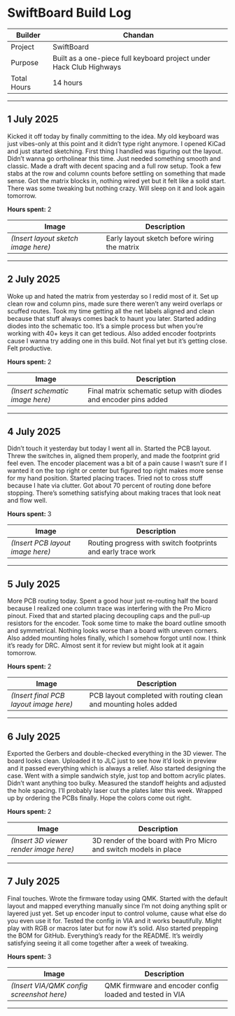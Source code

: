 # SwiftBoard Build Log

| Builder   | Chandan |
|-----------|---------|
| Project   | SwiftBoard |
| Purpose   | Built as a one-piece full keyboard project under Hack Club Highways |
| Total Hours | 14 hours |

---

## 1 July 2025

Kicked it off today by finally committing to the idea. My old keyboard was just vibes-only at this point and it didn’t type right anymore. I opened KiCad and just started sketching. First thing I handled was figuring out the layout. Didn’t wanna go ortholinear this time. Just needed something smooth and classic. Made a draft with decent spacing and a full row setup. Took a few stabs at the row and column counts before settling on something that made sense. Got the matrix blocks in, nothing wired yet but it felt like a solid start. There was some tweaking but nothing crazy. Will sleep on it and look again tomorrow.

**Hours spent:** 2

| Image | Description |
|-------|-------------|
| *(Insert layout sketch image here)* | Early layout sketch before wiring the matrix |

---

## 2 July 2025

Woke up and hated the matrix from yesterday so I redid most of it. Set up clean row and column pins, made sure there weren’t any weird overlaps or scuffed routes. Took my time getting all the net labels aligned and clean because that stuff always comes back to haunt you later. Started adding diodes into the schematic too. It’s a simple process but when you’re working with 40+ keys it can get tedious. Also added encoder footprints cause I wanna try adding one in this build. Not final yet but it’s getting close. Felt productive.

**Hours spent:** 2

| Image | Description |
|-------|-------------|
| *(Insert schematic image here)* | Final matrix schematic setup with diodes and encoder pins added |

---

## 4 July 2025

Didn’t touch it yesterday but today I went all in. Started the PCB layout. Threw the switches in, aligned them properly, and made the footprint grid feel even. The encoder placement was a bit of a pain cause I wasn’t sure if I wanted it on the top right or center but figured top right makes more sense for my hand position. Started placing traces. Tried not to cross stuff because I hate via clutter. Got about 70 percent of routing done before stopping. There’s something satisfying about making traces that look neat and flow well.

**Hours spent:** 3

| Image | Description |
|-------|-------------|
| *(Insert PCB layout image here)* | Routing progress with switch footprints and early trace work |

---

## 5 July 2025

More PCB routing today. Spent a good hour just re-routing half the board because I realized one column trace was interfering with the Pro Micro pinout. Fixed that and started placing decoupling caps and the pull-up resistors for the encoder. Took some time to make the board outline smooth and symmetrical. Nothing looks worse than a board with uneven corners. Also added mounting holes finally, which I somehow forgot until now. I think it’s ready for DRC. Almost sent it for review but might look at it again tomorrow.

**Hours spent:** 2

| Image | Description |
|-------|-------------|
| *(Insert final PCB layout image here)* | PCB layout completed with routing clean and mounting holes added |

---

## 6 July 2025

Exported the Gerbers and double-checked everything in the 3D viewer. The board looks clean. Uploaded it to JLC just to see how it’d look in preview and it passed everything which is always a relief. Also started designing the case. Went with a simple sandwich style, just top and bottom acrylic plates. Didn’t want anything too bulky. Measured the standoff heights and adjusted the hole spacing. I’ll probably laser cut the plates later this week. Wrapped up by ordering the PCBs finally. Hope the colors come out right.

**Hours spent:** 2

| Image | Description |
|-------|-------------|
| *(Insert 3D viewer render image here)* | 3D render of the board with Pro Micro and switch models in place |

---

## 7 July 2025

Final touches. Wrote the firmware today using QMK. Started with the default layout and mapped everything manually since I’m not doing anything split or layered just yet. Set up encoder input to control volume, cause what else do you even use it for. Tested the config in VIA and it works beautifully. Might play with RGB or macros later but for now it’s solid. Also started prepping the BOM for GitHub. Everything’s ready for the README. It’s weirdly satisfying seeing it all come together after a week of tweaking.

**Hours spent:** 3

| Image | Description |
|-------|-------------|
| *(Insert VIA/QMK config screenshot here)* | QMK firmware and encoder config loaded and tested in VIA |

---

